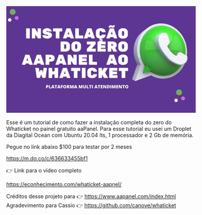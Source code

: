 
<img src="https://github.com/marcossonotec/whaticket_aapanel/blob/main/image/LEADS.jpg" alt="Instalação do aaPanel + Whaticket"/>

Esse é um tutorial de como fazer a instalação completa do zero do Whaticket no painel gratuito aaPanel.
Para esse tutorial eu usei um Droplet da Diagital Ocean com Ubuntu 20.04 lts, 1 processador e 2 Gb de memória.

Pegue no link abaixo $100 para testar por 2 meses <br/>

https://m.do.co/c/636633455bf1

👉 Link para o vídeo completo 

https://econhecimento.com/whaticket-aapnel/



Créditos desse projeto para  👉 https://www.aapanel.com/index.html 
Agradevimento para Cassio 👉 https://github.com/canove/whaticket
